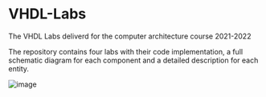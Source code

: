 # VHDL-Labs
The VHDL Labs deliverd for the computer architecture course 2021-2022

The repository contains four labs with their code implementation, a full schematic diagram for each component and a detailed description for each entity.


![image](https://user-images.githubusercontent.com/56788883/158703384-69c2bf76-ec3a-4f85-9ee3-862c732f4e5a.png)

